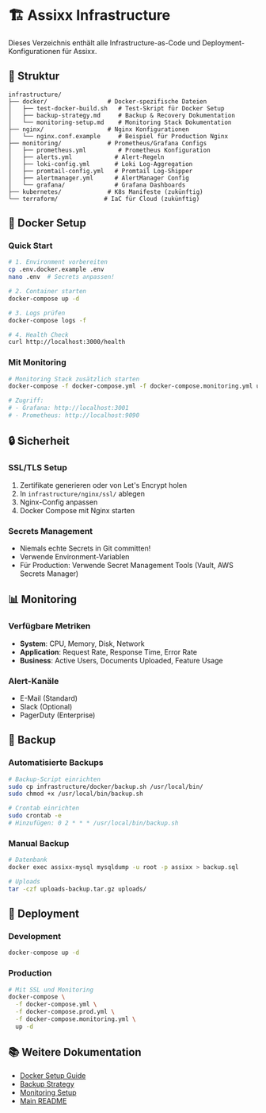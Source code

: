 # 🏗️ Assixx Infrastructure

Dieses Verzeichnis enthält alle Infrastructure-as-Code und Deployment-Konfigurationen für Assixx.

## 📁 Struktur

```
infrastructure/
├── docker/                 # Docker-spezifische Dateien
│   ├── test-docker-build.sh   # Test-Skript für Docker Setup
│   ├── backup-strategy.md     # Backup & Recovery Dokumentation
│   └── monitoring-setup.md    # Monitoring Stack Dokumentation
├── nginx/                  # Nginx Konfigurationen
│   └── nginx.conf.example     # Beispiel für Production Nginx
├── monitoring/             # Prometheus/Grafana Configs
│   ├── prometheus.yml         # Prometheus Konfiguration
│   ├── alerts.yml            # Alert-Regeln
│   ├── loki-config.yml       # Loki Log-Aggregation
│   ├── promtail-config.yml   # Promtail Log-Shipper
│   ├── alertmanager.yml      # AlertManager Config
│   └── grafana/              # Grafana Dashboards
├── kubernetes/             # K8s Manifeste (zukünftig)
└── terraform/             # IaC für Cloud (zukünftig)
```

## 🐳 Docker Setup

### Quick Start

```bash
# 1. Environment vorbereiten
cp .env.docker.example .env
nano .env  # Secrets anpassen!

# 2. Container starten
docker-compose up -d

# 3. Logs prüfen
docker-compose logs -f

# 4. Health Check
curl http://localhost:3000/health
```

### Mit Monitoring

```bash
# Monitoring Stack zusätzlich starten
docker-compose -f docker-compose.yml -f docker-compose.monitoring.yml up -d

# Zugriff:
# - Grafana: http://localhost:3001
# - Prometheus: http://localhost:9090
```

## 🔒 Sicherheit

### SSL/TLS Setup

1. Zertifikate generieren oder von Let's Encrypt holen
2. In `infrastructure/nginx/ssl/` ablegen
3. Nginx-Config anpassen
4. Docker Compose mit Nginx starten

### Secrets Management

- Niemals echte Secrets in Git committen!
- Verwende Environment-Variablen
- Für Production: Verwende Secret Management Tools (Vault, AWS Secrets Manager)

## 📊 Monitoring

### Verfügbare Metriken

- **System**: CPU, Memory, Disk, Network
- **Application**: Request Rate, Response Time, Error Rate
- **Business**: Active Users, Documents Uploaded, Feature Usage

### Alert-Kanäle

- E-Mail (Standard)
- Slack (Optional)
- PagerDuty (Enterprise)

## 🔄 Backup

### Automatisierte Backups

```bash
# Backup-Script einrichten
sudo cp infrastructure/docker/backup.sh /usr/local/bin/
sudo chmod +x /usr/local/bin/backup.sh

# Crontab einrichten
sudo crontab -e
# Hinzufügen: 0 2 * * * /usr/local/bin/backup.sh
```

### Manual Backup

```bash
# Datenbank
docker exec assixx-mysql mysqldump -u root -p assixx > backup.sql

# Uploads
tar -czf uploads-backup.tar.gz uploads/
```

## 🚀 Deployment

### Development

```bash
docker-compose up -d
```

### Production

```bash
# Mit SSL und Monitoring
docker-compose \
  -f docker-compose.yml \
  -f docker-compose.prod.yml \
  -f docker-compose.monitoring.yml \
  up -d
```

## 📚 Weitere Dokumentation

- [Docker Setup Guide](../DOCKER-SETUP.md)
- [Backup Strategy](./docker/backup-strategy.md)
- [Monitoring Setup](./docker/monitoring-setup.md)
- [Main README](../README.md)